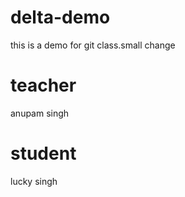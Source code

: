 # delta-demo
this is a demo for git class.small change

# teacher
anupam singh

# student
lucky singh
